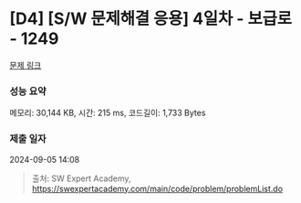 # [D4] [S/W 문제해결 응용] 4일차 - 보급로 - 1249 

[문제 링크](https://swexpertacademy.com/main/code/problem/problemDetail.do?contestProbId=AV15QRX6APsCFAYD) 

### 성능 요약

메모리: 30,144 KB, 시간: 215 ms, 코드길이: 1,733 Bytes

### 제출 일자

2024-09-05 14:08



> 출처: SW Expert Academy, https://swexpertacademy.com/main/code/problem/problemList.do